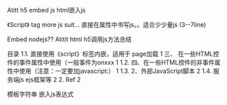 Atitt h5 embed js  html嵌入js

《Script》 tag   more js suit...
直接在属性中书写js。。适合少少量js  (3--7line)

Embed nodejs??
Atitit html h5调用js方法总结

目录
1.1. 直接使用《script》标签内嵌，适用于 page加载	1
三、 在一些HTML控件的事件属性中使用（一般事件为onxxx	1
1.2. 四、在一些HTML控件的非事件属性中使用（注意：一定要加javascript:）	1
1.3. 2、外部JavaScript脚本	2
1.4. 服务端js   ejs框架等	2
2. Ref	2


模板字符串   嵌入js表达式
